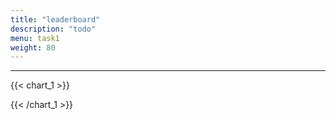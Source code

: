 ```yaml
---
title: "leaderboard"
description: "todo"
menu: task1
weight: 80
---
```


---

{{< chart_1 >}}

{{< /chart_1 >}}




